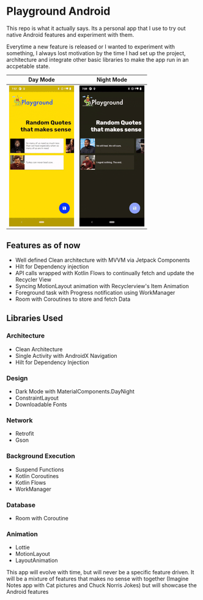 # Playground Android

This repo is what it actually says. Its a personal app that I use to try out native Android features and experiment with them.

Everytime a new feature is released or I wanted to experiment with something, I always lost motivation by the time I had set up the project, architecture and integrate other basic libraries to make the app run in an accpetable state.

Day Mode                   |  Night Mode
:-------------------------:|:-------------------------:
![](https://github.com/suchoX/PlaygroundAndroid/blob/master/screens/day_mode.gif)  |  ![](https://github.com/suchoX/PlaygroundAndroid/blob/master/screens/night_mode.gif)

## Features as of now

- Well defined Clean architecture with MVVM via Jetpack Components
- Hilt for Dependency injection
- API calls wrapped with Kotlin Flows to continually fetch and update the Recycler View
- Syncing MotionLayout animation with Recyclerview's Item Animation
- Foreground task with Progress notification using WorkManager
- Room with Coroutines to store and fetch Data

## Libraries Used

### Architecture
- Clean Architecture
- Single Activity with AndroidX Navigation
- Hilt for Dependency Injection

### Design
- Dark Mode with MaterialComponents.DayNight
- ConstraintLayout
- Downloadable Fonts

### Network
- Retrofit
- Gson

### Background Execution
- Suspend Functions
- Kotlin Coroutines
- Kotlin Flows
- WorkManager

### Database
- Room with Coroutine

### Animation
- Lottie
- MotionLayout
- LayoutAnimation


This app will evolve with time, but will never be a specific feature driven. It will be a mixture of features that makes no sense with together (Imagine Notes app with Cat pictures and Chuck Norris Jokes) but will showcase the Android features
